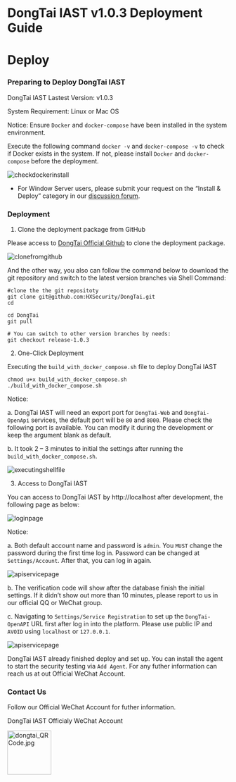 # DongTai IAST v1.0.3 Deployment Guide

# Deploy

### Preparing to Deploy DongTai IAST

DongTai IAST Lastest Version: v1.0.3

System Requirement: Linux or Mac OS

Notice: 
Ensure `Docker` and `docker-compose` have been installed in the system environment.

Execute the following command `docker -v` and `docker-compose -v` to check if Docker exists in the system. If not, please install `Docker` and `docker-compose` before the deployment.

![checkdockerinstall](https://hxsecurity.github.io/DongTai-Doc/doc/assets/en_us/Deploy_check-docker-docker-compose-install-exist.png)

* For Window Server users, please submit your request on the “Install & Deploy” category in our [discussion forum](https://github.com/HXSecurity/DongTai/discussions/categories/install-deploy).

### Deployment

1. Clone the deployment package from GitHub

Please access to [DongTai Official Github](https://github.com/HXSecurity/DongTai) to clone the deployment package.

![clonefromgithub](https://hxsecurity.github.io/DongTai-Doc/doc/assets/en_us/Deploy_clone-from-github-1.0.3.png)

And the other way, you also can follow the command below to download the git repository and switch to the latest version branches via Shell Command:

```shell
#clone the the git repositoty
git clone git@github.com:HXSecurity/DongTai.git
cd

cd DongTai
git pull

# You can switch to other version branches by needs:
git checkout release-1.0.3
```

2. One-Click Deployment

Executing the `build_with_docker_compose.sh` file to deploy DongTai IAST

```shell
chmod u+x build_with_docker_compose.sh
./build_with_docker_compose.sh
```

Notice:

a. DongTai IAST will need an export port for `DongTai-Web` and `DongTai-OpenApi` services, the default port will be `80` and `8000`. Please check the following port is available. You can modify it during the development or keep the argument blank as default.

b. It took 2 – 3 minutes to initial the settings after running the `build_with_docker_compose.sh`.

![executingshellfile](https://hxsecurity.github.io/DongTai-Doc/doc/assets/en_us/Deploy_executing-shell-file.png)

3. Access to DongTai IAST

You can access to DongTai IAST by http://localhost after development, the following page as below:

![loginpage](https://hxsecurity.github.io/DongTai-Doc/doc/assets/en_us/Deploy_login_page.png)

Notice:

a. Both default account name and password is `admin`. You `MUST` change the password during the first time log in. Password can be changed at `Settings/Account`.  After that, you can log in again.

![apiservicepage](https://hxsecurity.github.io/DongTai-Doc/doc/assets/en_us/Deploy_account_page.png)

b. The verification code will show after the database finish the initial settings. If it didn’t show out more than 10 minutes, please report to us in our official QQ or WeChat group.

c. Navigating to `Settings/Service Registration` to set up the `DongTai-OpenAPI` URL first after log in into the platform. Please use public IP and `AVOID` using `localhost` or `127.0.0.1`.

![apiservicepage](https://hxsecurity.github.io/DongTai-Doc/doc/assets/en_us/Deploy_api_page.png)

DongTai IAST already finished deploy and set up. You can install the agent to start the security testing via `Add Agent`.
For any futher information can reach us at out Official WeChat Account.

### Contact Us

Follow our Official WeChat Account for futher information.

DongTai IAST Officialy WeChat Account
<div style="text-align:left">
<img width="100" height="100" alt="dongtai_QRCode.jpg" data-origin="https://hxsecurity.github.io/DongTai-Doc/doc/assets/aboutus/dongtai_wx.jpg" src="https://hxsecurity.github.io/DongTai-Doc/doc/assets/aboutus/dongtai_wx.jpg">
</div>
